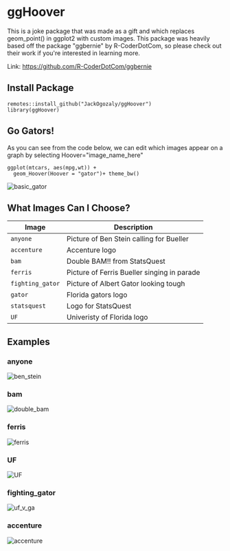 # ggHoover

This is a joke package that was made as a gift and which replaces geom_point() in ggplot2 with custom images. This package was heavily based off the package "ggbernie" by R-CoderDotCom, so please check out their work if you're interested in learning more. 

Link: https://github.com/R-CoderDotCom/ggbernie


## Install Package

```
remotes::install_github("JackOgozaly/ggHoover")
library(ggHoover)
```


## Go Gators!

As you can see from the code below, we can edit which images appear on a graph by selecting Hoover="image_name_here"

```
ggplot(mtcars, aes(mpg,wt)) +
  geom_Hoover(Hoover = "gator")+ theme_bw()
```
![basic_gator](https://user-images.githubusercontent.com/72467438/117676915-fbe33f80-b17b-11eb-8331-a65692a36f1b.png)


## What Images Can I Choose?

| Image | Description |
| --- | --- |
| `anyone` | Picture of Ben Stein calling for Bueller |
| `accenture` | Accenture logo |
| `bam` | Double BAM!! from StatsQuest |
| `ferris` | Picture of Ferris Bueller singing in parade |
| `fighting_gator` | Picture of Albert Gator looking tough |
| `gator` | Florida gators logo |
| `statsquest` | Logo for StatsQuest |
| `UF` | Univeristy of Florida logo |

## Examples

### anyone
![ben_stein](https://user-images.githubusercontent.com/72467438/117676917-fbe33f80-b17b-11eb-91f3-99937eae8d3b.png)

### bam
![double_bam](https://user-images.githubusercontent.com/72467438/117676919-fbe33f80-b17b-11eb-807b-67a2baa11d28.png)

### ferris
![ferris](https://user-images.githubusercontent.com/72467438/117676921-fbe33f80-b17b-11eb-8825-1d74cf8deeb3.png)

### UF 
![UF](https://user-images.githubusercontent.com/72467438/117676922-fc7bd600-b17b-11eb-8e1b-347e6676538b.png)

### fighting_gator
![uf_v_ga](https://user-images.githubusercontent.com/72467438/117676923-fc7bd600-b17b-11eb-9e26-7d4f777c837e.png)

### accenture
![accenture](https://user-images.githubusercontent.com/72467438/117676914-fb4aa900-b17b-11eb-954e-c9db7e8b5ed7.png)
